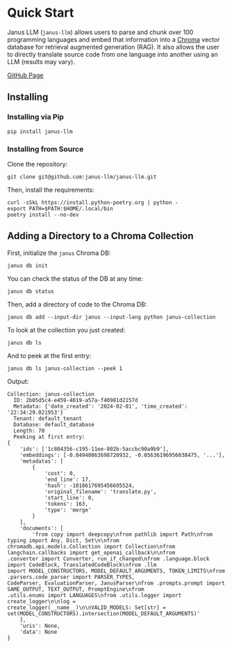 # Quick Start

Janus LLM (`janus-llm`) allows users to parse and chunk over 100 programming languages and embed that information into a [Chroma](trychroma.com) vector database for retrieval augmented generation (RAG). It also allows the user to directly translate source code from one language into another using an LLM (results may vary).

[GitHub Page](https://github.com/janus-llm/janus-llm)

## Installing

### Installing via Pip

```shell
pip install janus-llm
```

### Installing from Source

Clone the repository:

```shell
git clone git@github.com:janus-llm/janus-llm.git
```

Then, install the requirements:

```shell
curl -sSkL https://install.python-poetry.org | python -
export PATH=$PATH:$HOME/.local/bin
poetry install --no-dev
```

## Adding a Directory to a Chroma Collection

First, initialize the `janus` Chroma DB:

```shell
janus db init
```

You can check the status of the DB at any time:

```shell
janus db status
```

Then, add a directory of code to the Chroma DB:

```shell
janus db add --input-dir janus --input-lang python janus-collection
```

To look at the collection you just created:

```shell
janus db ls
```

And to peek at the first entry:

```shell
janus db ls janus-collection --peek 1
```

Output:
```output
Collection: janus-collection
  ID: 2b05d5c4-e459-4019-a57a-f40981d2157d
  Metadata: {'date_created': '2024-02-01', 'time_created': '22:34:29.021953'}
  Tenant: default_tenant
  Database: default_database
  Length: 70
  Peeking at first entry:
{
    'ids': ['1c804356-c195-11ee-802b-5accbc90a9b9'],
    'embeddings': [-0.04940863698720932, -0.05636196956038475, '...'],
    'metadatas': [
        {
            'cost': 0,
            'end_line': 17,
            'hash': -1018617695456695524,
            'original_filename': 'translate.py',
            'start_line': 0,
            'tokens': 163,
            'type': 'merge'
        }
    ],
    'documents': [
        'from copy import deepcopy\nfrom pathlib import Path\nfrom typing import Any, Dict, Set\n\nfrom
chromadb.api.models.Collection import Collection\nfrom langchain.callbacks import get_openai_callback\n\nfrom
.converter import Converter, run_if_changed\nfrom .language.block import CodeBlock, TranslatedCodeBlock\nfrom .llm
import MODEL_CONSTRUCTORS, MODEL_DEFAULT_ARGUMENTS, TOKEN_LIMITS\nfrom .parsers.code_parser import PARSER_TYPES,
CodeParser, EvaluationParser, JanusParser\nfrom .prompts.prompt import SAME_OUTPUT, TEXT_OUTPUT, PromptEngine\nfrom
.utils.enums import LANGUAGES\nfrom .utils.logger import create_logger\n\nlog =
create_logger(__name__)\n\nVALID_MODELS: Set[str] = set(MODEL_CONSTRUCTORS).intersection(MODEL_DEFAULT_ARGUMENTS)'
    ],
    'uris': None,
    'data': None
}
```
